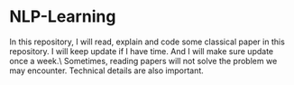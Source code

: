 # NLP-Learning
In this repository, I will read, explain and code some classical paper in this repository. I will keep update if I have time. And I will make sure update once a week.\\
Sometimes, reading papers will not solve the problem we may encounter. Technical details are also important. 
